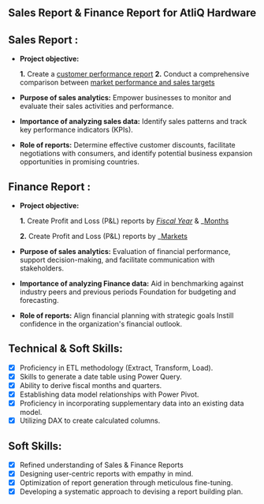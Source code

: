 ## Sales Report & Finance Report for AtliQ Hardware
## Sales Report :


- **Project objective:** 

    **1.** Create a [customer performance report](https://github.com/Mrunal-d05/Excel_Sales_Analytics/blob/main/Customer%20performance%20report.pdf)
    **2.** Conduct a comprehensive comparison between [market performance and sales targets](https://github.com/Mrunal-d05/Excel_Sales_Analytics/blob/main/market%20performance%20vs%20target%20report.pdf)

- **Purpose of sales analytics:** Empower businesses to monitor and evaluate their sales activities and performance.

- **Importance of analyzing sales data:** Identify sales patterns and track key performance indicators (KPIs).

- **Role of reports:** Determine effective customer discounts, facilitate negotiations with consumers, and identify potential business expansion opportunities in promising countries.


## Finance Report :

- **Project objective:** 

    **1.** Create Profit and Loss (P&L) reports by _[Fiscal Year](https://github.com/Mrunal-d05/Excel_Sales_Analytics/blob/main/P%26L%20statement%20by%20Fiscal%20year.pdf)_ & _[Months](https://github.com/Mrunal-d05/Excel_Sales_Analytics/blob/main/P%26L%20by%20months.pdf) 

   **2.** Create Profit and Loss (P&L) reports by _[Markets](https://github.com/Mrunal-d05/Excel_Sales_Analytics/blob/main/P%26L%20by%20Market.pdf)
- **Purpose of sales analytics:** Evaluation of financial performance, support decision-making, and facilitate communication with stakeholders.

- **Importance of analyzing Finance data:** Aid in benchmarking against industry peers and previous periods Foundation for budgeting and forecasting.

- **Role of reports:** Align financial planning with strategic goals Instill confidence in the organization's financial outlook.


## Technical & Soft Skills:
- [x]	Proficiency in ETL methodology (Extract, Transform, Load).
- [x]	Skills to generate a date table using Power Query.
- [x]	Ability to derive fiscal months and quarters.
- [x]	Establishing data model relationships with Power Pivot.
- [x]	Proficiency in incorporating supplementary data into an existing data model.
- [x]	Utilizing DAX to create calculated columns.

## Soft Skills:
- [x]	Refined understanding of Sales & Finance Reports
- [x]	Designing user-centric reports with empathy in mind.
- [x]	Optimization of report generation through meticulous fine-tuning.
- [x]	Developing a systematic approach to devising a report building plan.
